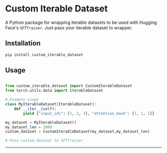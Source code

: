 # Custom Iterable Dataset

A Python package for wrapping iterable datasets to be used with Hugging Face's `SFTTrainer`.
Just pass your iterable dataset to wrapper.

## Installation

```bash
pip install custom_iterable_dataset
```

## Usage

```python

from custom_iterable_dataset import CustomIterableDataset
from torch.utils.data import IterableDataset

# Example usage
class MyIterableDataset(IterableDataset):
    def __iter__(self):
        yield {"input_ids": [1, 2, 3], "attention_mask": [1, 1, 1]}

my_dataset = MyIterableDataset()
my_dataset_len = 1000
custom_dataset = CustomIterableDataset(my_dataset,my_dataset_len)

# Pass custom_dataset to SFTTrainer

```
---



